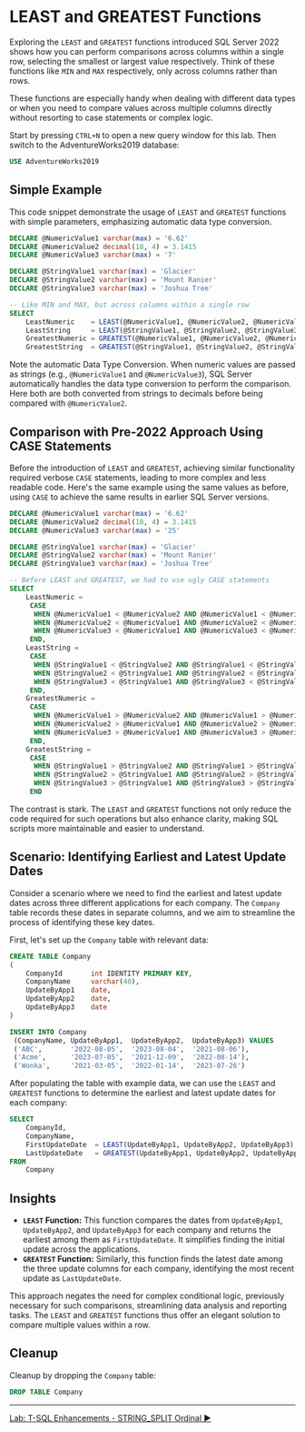 ﻿# LEAST and GREATEST Functions

Exploring the `LEAST` and `GREATEST` functions introduced SQL Server 2022 shows how you can perform comparisons across columns within a single row, selecting the smallest or largest value respectively. Think of these functions like `MIN` and `MAX` respectively, only across columns rather than rows.

These functions are especially handy when dealing with different data types or when you need to compare values across multiple columns directly without resorting to case statements or complex logic.

Start by pressing `CTRL+N` to open a new query window for this lab. Then switch to the AdventureWorks2019 database:

```sql
USE AdventureWorks2019
```

## Simple Example

This code snippet demonstrate the usage of `LEAST` and `GREATEST` functions with simple parameters, emphasizing automatic data type conversion.

```sql
DECLARE @NumericValue1 varchar(max) = '6.62'
DECLARE @NumericValue2 decimal(18, 4) = 3.1415
DECLARE @NumericValue3 varchar(max) = '7'

DECLARE @StringValue1 varchar(max) = 'Glacier'
DECLARE @StringValue2 varchar(max) = 'Mount Ranier'
DECLARE @StringValue3 varchar(max) = 'Joshua Tree'

-- Like MIN and MAX, but across columns within a single row
SELECT
    LeastNumeric    = LEAST(@NumericValue1, @NumericValue2, @NumericValue3),
    LeastString     = LEAST(@StringValue1, @StringValue2, @StringValue3),
    GreatestNumeric = GREATEST(@NumericValue1, @NumericValue2, @NumericValue3),
    GreatestString  = GREATEST(@StringValue1, @StringValue2, @StringValue3)
```

Note the automatic Data Type Conversion. When numeric values are passed as strings (e.g., `@NumericValue1` and `@NumericValue3`), SQL Server automatically handles the data type conversion to perform the comparison. Here both are both converted from strings to decimals before being compared with `@NumericValue2`.

## Comparison with Pre-2022 Approach Using CASE Statements

Before the introduction of `LEAST` and `GREATEST`, achieving similar functionality required verbose `CASE` statements, leading to more complex and less readable code. Here's the same example using the same values as before, using `CASE` to achieve the same results in earlier SQL Server versions.

```sql
DECLARE @NumericValue1 varchar(max) = '6.62'
DECLARE @NumericValue2 decimal(18, 4) = 3.1415
DECLARE @NumericValue3 varchar(max) = '25'

DECLARE @StringValue1 varchar(max) = 'Glacier'
DECLARE @StringValue2 varchar(max) = 'Mount Ranier'
DECLARE @StringValue3 varchar(max) = 'Joshua Tree'

-- Before LEAST and GREATEST, we had to use ugly CASE statements
SELECT
    LeastNumeric =
     CASE
      WHEN @NumericValue1 < @NumericValue2 AND @NumericValue1 < @NumericValue3 THEN @NumericValue1
      WHEN @NumericValue2 < @NumericValue1 AND @NumericValue2 < @NumericValue3 THEN @NumericValue2
      WHEN @NumericValue3 < @NumericValue1 AND @NumericValue3 < @NumericValue2 THEN @NumericValue3
     END,
    LeastString =
     CASE
      WHEN @StringValue1 < @StringValue2 AND @StringValue1 < @StringValue3 THEN @StringValue1
      WHEN @StringValue2 < @StringValue1 AND @StringValue2 < @StringValue3 THEN @StringValue2
      WHEN @StringValue3 < @StringValue1 AND @StringValue3 < @StringValue2 THEN @StringValue3
     END,
    GreatestNumeric =
     CASE
      WHEN @NumericValue1 > @NumericValue2 AND @NumericValue1 > @NumericValue3 THEN @NumericValue1
      WHEN @NumericValue2 > @NumericValue1 AND @NumericValue2 > @NumericValue3 THEN @NumericValue2
      WHEN @NumericValue3 > @NumericValue1 AND @NumericValue3 > @NumericValue2 THEN @NumericValue3
     END,
    GreatestString =
     CASE
      WHEN @StringValue1 > @StringValue2 AND @StringValue1 > @StringValue3 THEN @StringValue1
      WHEN @StringValue2 > @StringValue1 AND @StringValue2 > @StringValue3 THEN @StringValue2
      WHEN @StringValue3 > @StringValue1 AND @StringValue3 > @StringValue2 THEN @StringValue3
     END
```

The contrast is stark. The `LEAST` and `GREATEST` functions not only reduce the code required for such operations but also enhance clarity, making SQL scripts more maintainable and easier to understand.

## Scenario: Identifying Earliest and Latest Update Dates

Consider a scenario where we need to find the earliest and latest update dates across three different applications for each company. The `Company` table records these dates in separate columns, and we aim to streamline the process of identifying these key dates.

First, let's set up the `Company` table with relevant data:

```sql
CREATE TABLE Company
(
    CompanyId       int IDENTITY PRIMARY KEY,
    CompanyName     varchar(40),
    UpdateByApp1    date,
    UpdateByApp2    date,
    UpdateByApp3    date
)

INSERT INTO Company
 (CompanyName, UpdateByApp1,  UpdateByApp2,  UpdateByApp3) VALUES
 ('ABC',       '2022-08-05',  '2023-08-04',  '2021-08-06'),
 ('Acme',      '2023-07-05',  '2021-12-09',  '2022-08-14'),
 ('Wonka',     '2021-03-05',  '2022-01-14',  '2023-07-26')
```

After populating the table with example data, we can use the `LEAST` and `GREATEST` functions to determine the earliest and latest update dates for each company:

```sql
SELECT
    CompanyId,
    CompanyName,
    FirstUpdateDate  = LEAST(UpdateByApp1, UpdateByApp2, UpdateByApp3),
    LastUpdateDate   = GREATEST(UpdateByApp1, UpdateByApp2, UpdateByApp3)
FROM
    Company
```

## Insights

- **`LEAST` Function:** This function compares the dates from `UpdateByApp1`, `UpdateByApp2`, and `UpdateByApp3` for each company and returns the earliest among them as `FirstUpdateDate`. It simplifies finding the initial update across the applications.
- **`GREATEST` Function:** Similarly, this function finds the latest date among the three update columns for each company, identifying the most recent update as `LastUpdateDate`.

This approach negates the need for complex conditional logic, previously necessary for such comparisons, streamlining data analysis and reporting tasks. The `LEAST` and `GREATEST` functions thus offer an elegant solution to compare multiple values within a row.

## Cleanup

Cleanup by dropping the `Company` table:

```sql
DROP TABLE Company
```

___

[Lab: T-SQL Enhancements - STRING_SPLIT Ordinal ▶](https://github.com/lennilobel/sql2022-workshop-hol/blob/main/HOL/1.%20T-SQL%20Enhancements/4.%20STRING_SPLIT%20ordinal.md)